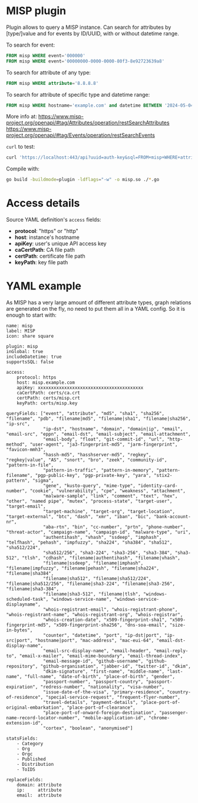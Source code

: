 # MISP plugin

Plugin allows to query a MISP instance.
Can search for attributes by [type/]value and for events by ID/UUID, with or without datetime range.

To search for event:
```sql
FROM misp WHERE event='000000'
FROM misp WHERE event='00000000-0000-0000-80f3-8e92723639a8'
```
To search for attribute of any type:
```sql
FROM misp WHERE attribute='8.8.8.8'
```
To search for attribute of specific type and datetime range:
```sql
FROM misp WHERE hostname='example.com' and datetime BETWEEN '2024-05-04T11:30:14.000Z' AND '2024-06-04T11:30:14.000Z'
```

More info at:
https://www.misp-project.org/openapi/#tag/Attributes/operation/restSearchAttributes
https://www.misp-project.org/openapi/#tag/Events/operation/restSearchEvents

`curl` to test:
```sh
curl 'https://localhost:443/api?uuid=auth-key&sql=FROM+misp+WHERE+attribute=%278.8.8.8%27'
```

Compile with:
```sh
go build -buildmode=plugin -ldflags="-w" -o misp.so ./*.go
```

# Access details

Source YAML definition's `access` fields:
- **protocol**: "https" or "http"
- **host**: instance's hostname
- **apiKey**: user's unique API access key
- **caCertPath**: CA file path
- **certPath**: certificate file path
- **keyPath**: key file path


# YAML example

As MISP has a very large amount of different attribute types, graph relations are generated on the fly, no need to put them all in a YAML config. So it is enough to start with:
```
name: misp
label: MISP
icon: share square

plugin: misp
inGlobal: true
includeDatetime: true
supportsSQL: false

access:
    protocol: https
    host: misp.example.com
    apiKey: xxxxxxxxxxxxxxxxxxxxxxxxxxxxxxxxxxxxxxxx
    caCertPath: certs/ca.crt
    certPath: certs/misp.crt
    keyPath: certs/misp.key

queryFields: ["event", "attribute", "md5", "sha1", "sha256", "filename", "pdb", "filename|md5", "filename|sha1", "filename|sha256", "ip-src",
              "ip-dst", "hostname", "domain", "domain|ip", "email", "email-src", "eppn", "email-dst", "email-subject", "email-attachment",
              "email-body", "float", "git-commit-id", "url", "http-method", "user-agent", "ja3-fingerprint-md5", "jarm-fingerprint", "favicon-mmh3",
              "hassh-md5", "hasshserver-md5", "regkey", "regkey|value", "AS", "snort", "bro", "zeek", "community-id", "pattern-in-file",
              "pattern-in-traffic", "pattern-in-memory", "pattern-filename", "pgp-public-key", "pgp-private-key", "yara", "stix2-pattern", "sigma",
              "gene", "kusto-query", "mime-type", "identity-card-number", "cookie", "vulnerability", "cpe", "weakness", "attachment",
              "malware-sample", "link", "comment", "text", "hex", "other", "named pipe", "mutex", "process-state", "target-user", "target-email",
              "target-machine", "target-org", "target-location", "target-external", "btc", "dash", "xmr", "iban", "bic", "bank-account-nr",
              "aba-rtn", "bin", "cc-number", "prtn", "phone-number", "threat-actor", "campaign-name", "campaign-id", "malware-type", "uri",
              "authentihash", "vhash", "ssdeep", "imphash", "telfhash", "pehash", "impfuzzy", "sha224", "sha384", "sha512", "sha512/224",
              "sha512/256", "sha3-224", "sha3-256", "sha3-384", "sha3-512", "tlsh", "cdhash", "filename|authentihash", "filename|vhash",
              "filename|ssdeep", "filename|imphash", "filename|impfuzzy", "filename|pehash", "filename|sha224", "filename|sha384",
              "filename|sha512", "filename|sha512/224", "filename|sha512/256", "filename|sha3-224", "filename|sha3-256", "filename|sha3-384",
              "filename|sha3-512", "filename|tlsh", "windows-scheduled-task", "windows-service-name", "windows-service-displayname",
              "whois-registrant-email", "whois-registrant-phone", "whois-registrant-name", "whois-registrant-org", "whois-registrar",
              "whois-creation-date", "x509-fingerprint-sha1", "x509-fingerprint-md5", "x509-fingerprint-sha256", "dns-soa-email", "size-in-bytes",
              "counter", "datetime", "port", "ip-dst|port", "ip-src|port", "hostname|port", "mac-address", "mac-eui-64", "email-dst-display-name",
              "email-src-display-name", "email-header", "email-reply-to", "email-x-mailer", "email-mime-boundary", "email-thread-index",
              "email-message-id", "github-username", "github-repository", "github-organisation", "jabber-id", "twitter-id", "dkim",
              "dkim-signature", "first-name", "middle-name", "last-name", "full-name", "date-of-birth", "place-of-birth", "gender",
              "passport-number", "passport-country", "passport-expiration", "redress-number", "nationality", "visa-number",
              "issue-date-of-the-visa", "primary-residence", "country-of-residence", "special-service-request", "frequent-flyer-number",
              "travel-details", "payment-details", "place-port-of-original-embarkation", "place-port-of-clearance",
              "place-port-of-onward-foreign-destination", "passenger-name-record-locator-number", "mobile-application-id", "chrome-extension-id",
              "cortex", "boolean", "anonymised"]

statsFields:
    - Category
    - Org
    - Orgc
    - Published
    - Distribution
    - ToIDS

replaceFields:
    domain: attribute
    ip:     attribute
    email:  attribute
```
